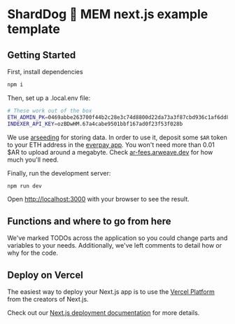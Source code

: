 # ShardDog 🤝 MEM next.js example template


## Getting Started

First, install dependencies

```bash
npm i
```

Then, set up a .local.env file:

```bash
# These work out of the box
ETH_ADMIN_PK=0469abbe263700f44b2c28e3c74d8800d22da73a3f87cbd936c1af6dd8aecdd1
INDEXER_API_KEY=ozBDwHM.67a4cabe9501bbf167ad0f23f53f028b
```

We use [arseeding](https://github.com/everFinance/arseeding-js) for storing data. In order to use it, deposit some `$AR` token to your ETH address in the [everpay app](app.everpay.io). You won't need more than 0.01 $AR to upload around a megabyte. Check [ar-fees.arweave.dev](https://ar-fees.arweave.dev/) for how much you'll need.

Finally, run the development server:

```bash
npm run dev
```

Open [http://localhost:3000](http://localhost:3000) with your browser to see the result.

## Functions and where to go from here

We've marked TODOs across the application so you could change parts and variables to your needs.
Additionally, we've left comments to detail how or why for the code.


## Deploy on Vercel

The easiest way to deploy your Next.js app is to use the [Vercel Platform](https://vercel.com/new?utm_medium=default-template&filter=next.js&utm_source=create-next-app&utm_campaign=create-next-app-readme) from the creators of Next.js.

Check out our [Next.js deployment documentation](https://nextjs.org/docs/deployment) for more details.
